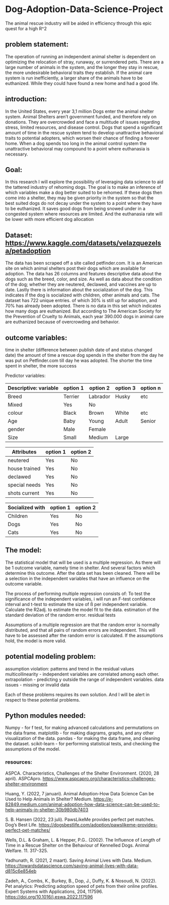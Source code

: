 # Dog-Adoption-Data-Science-Project
The animal rescue industry will be aided in efficiency through this epic quest for a high R^2

## problem statement:
The operation of running an independent animal shelter is dependent on optimizing the relocation of stray, runaway, or surrendered pets. There are a large number of animals in the system, and the longer they stay in rescue, the more undesirable behavioral traits they establish. If the animal care system is run inefficiently, a larger share of the animals have to be euthanized. While they could have found a new home and had a good life. 

## introduction:
In the United States, every year 3,1 million Dogs enter the animal shelter system. Animal Shelters aren’t government funded, and therefore rely on donations. They are overcrowded and face a multitude of issues regarding stress, limited resources, and disease control. Dogs that spend a significant amount of time in the rescue system tend to develop unattractive behavioral traits to potential adopters, which worsen their chance of finding a forever home. When a dog spends too long in the animal control system the unattractive behavioral may compound to a point where euthanasia is necessary. 

## Goal:
In this research I will explore the possibility of leveraging data science to aid the tattered industry of rehoming dogs. The goal is to make an inference of which variables make a dog better suited to be rehomed. If these dogs then come into a shelter, they may be given priority in the system so that the best suited dogs do not decay under the system to a point where they have to be euthanized. It saves good dogs from being snowed under in a congested system where resources are limited. And the euthanasia rate will be lower with more efficient dog allocation 

## Dataset: https://www.kaggle.com/datasets/velazquezelsa/petadoption
The data has been scraped off a site called petfinder.com. It is an American site on which animal shelters post their dogs which are available for adoption. The data has 26 columns and features descriptive data about the dogs such as the breed, color, and size. As well as data about the condition of the dog; whether they are neutered, declawed, and vaccines are up to date. Lastly there is information about the socialization of the dog. This indicates if the dog is socialized with children, other animals and cats. The dataset has 722 unique entries. of which 30% is still up for adoption, and 70% has already been adopted. There is no data in this set which indicates how many dogs are euthanized. But according to The American Society for the Prevention of Cruelty to Animals, each year 390.000 dogs in animal care are euthanized because of overcrowding and behavior. 

## outcome variables:

time in shelter (difference between publish date of and status changed date)
the amount of time a rescue dog spends in the shelter from the day he was put on Petfinder.com till day he was adopted. The shorter the time spent in shelter, the more success

Predictor variables:

| Descriptive: variable   | option 1      | option 2      |  option 3     | option n      |
| ----------------------- | ------------- | ------------- | ------------- | ------------- |
| Breed                   | Terrier       | Labrador      | Husky         | etc           |
| Mixed                   | Yes           | No            |               |               |
| colour                  | Black         | Brown         | White         | etc           |
| Age                     | Baby          | Young         | Adult         | Senior        |
| gender                  | Male          | Female        |               |               |
| Size                    | Small         | Medium        | Large         |               |

| Attributes              | option 1      | option 2      |
| ----------------------- | ------------- | ------------- |
| neutered                | Yes           | No            |
| house trained           | Yes           | No            |
| declawed                | Yes           | No            |
| special needs           | Yes           | No            |
| shots current           | Yes           | No            |

| Socialized with         | option 1      | option 2      |
| ----------------------- | ------------- | ------------- |
| Children                | Yes           | No            |
| Dogs                    | Yes           | No            |
| Cats                    | Yes           | No            |

## The model:
The statistical model that will be used is a multiple regression. As there will be 1 outcome variable, namely time in shelter. And several factors which determine this outcome. 
After the data set has been cleaned. There will be a selection in the independent variables that have an influence on the outcome variable. 

The process of performing multiple regression consists of: 
To test the significance of the independent variables, i will run an F-test 
confidence interval and t-test to estimate the size of ß per independent variable. 
Calculate the R2adj. to estimate the model fit to the data.
estimation of the standard deviation of the random error.
residual tests

Assumptions of a multiple regression are that the random error is normally distributed, and that all pairs of random errors are independent. This will have to be assessed after the random error is calculated. If the assumptions hold, the model is more valid. 

## potential modeling problem:
assumption violation: patterns and trend in the residual values
multicollinearity - independent variables are correlated among each other. 
extrapolation - predicting y outside the range of independent variables. 
data issues - missing or invalid data

Each of these problems requires its own solution. And I will be alert in respect to these potential problems. 

## Python modules needed: 
Numpy 	- for f test, for making advanced calculations and permutations on the data frame. 
matplotlib 	- for making diagrams, graphs, and any other visualization of the data. 
pandas 		- for making the data frame, and cleaning the dataset. 
scikit-learn 	- for performing statistical tests, and checking the assumptions of the model. 

### resources:
ASPCA. Characteristics, Challenges of the Shelter Environment. (2020, 28 april). ASPCApro. https://www.aspcapro.org/characteristics-challenges-shelter-environment

Huang, Y. (2022, 7 januari). Animal Adoption-How Data Science Can be Used to Help Animals in Shelter? Medium. https://e-82849.medium.com/animal-adoption-how-data-science-can-be-used-to-help-animals-in-shelter-30b980db7403

S. B. Hansen (2022, 23 juli). PawsLikeMe provides perfect pet matches. Dog’s Best Life. https://dogsbestlife.com/adoption/pawslikeme-provides-perfect-pet-matches/

Wells, D.L. & Graham, L. & Hepper, P.G.. (2002). The Influence of Length of Time in a Rescue Shelter on the Behaviour of Kennelled Dogs. Animal Welfare. 11. 317-325. 

Yadhunath, R. (2021, 2 maart). Saving Animal Lives with Data. Medium. https://towardsdatascience.com/saving-animal-lives-with-data-d815c6e854eb 

Zadeh, A., Combs, K., Burkey, B., Dop, J., Duffy, K. & Nosoudi, N. (2022). Pet analytics: Predicting adoption speed of pets from their online profiles. Expert Systems with Applications, 204, 117596. https://doi.org/10.1016/j.eswa.2022.117596
